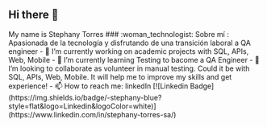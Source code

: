 ## Hi there 👋
<div id="header" align="left">
My name is Stephany Torres
### :woman_technologist: Sobre mí : Apasionada de la tecnología y disfrutando de una transición laboral a QA engineer
- 🔭 I’m currently working on academic projects with SQL, APIs, Web, Mobile
- 🌱 I’m currently learning Testing to bacome a QA Engineer
- 👯 I’m looking to collaborate as volunteer in manual testing. Could it be with SQL, APIs, Web, Mobile. It will help me to improve my skills and get experience!
- 📫 How to reach me: linkedIn [![Linkedin Badge](https://img.shields.io/badge/-stephany-blue?style=flat&logo=Linkedin&logoColor=white)](https://www.linkedin.com/in/stephany-torres-sa/)


